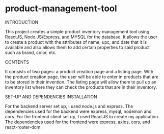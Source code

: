 # product-management-tool
INTRODUCTION    

This project creates a simple product inventory management tool using ReactJS, Node.JS/Express, and MYSQL for the database. 
It allows the user to create a product with the attributes of name, upc, and date that it is available and also allows them
to add certain properties to said product such as brand, color, etc.

CONTENTS

It consists of two pages: a product creation page and a listing page. With the product creation page, the user will be able
to enter in products that are to be stored in their invention. The listing page will allow them to pull up an inventory 
list where they can check the products that are in their inventory.

SET-UP AND DEPENDENCIES INSTALLATION

For the backend server set up, I used node.js and express. The dependencies used for the backend were express, mysql, nodemon and cors. 
For the frontend client set up, I used ReactJS to create my application. The dependencies used for the frontend were express, axios, cors,
and react-router-dom. 
